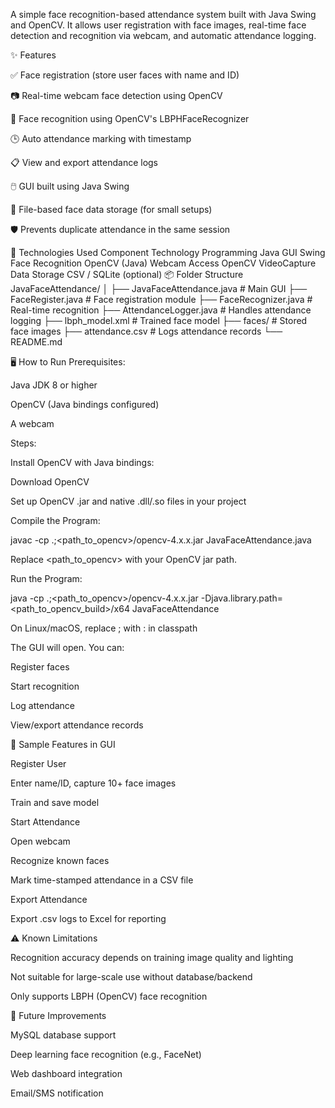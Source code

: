 A simple face recognition-based attendance system built with Java Swing and OpenCV.
It allows user registration with face images, real-time face detection and recognition via webcam, and automatic attendance logging.

✨ Features

✅ Face registration (store user faces with name and ID)

📷 Real-time webcam face detection using OpenCV

🧠 Face recognition using OpenCV's LBPHFaceRecognizer

🕒 Auto attendance marking with timestamp

📋 View and export attendance logs

🖱️ GUI built using Java Swing

📂 File-based face data storage (for small setups)

🛡️ Prevents duplicate attendance in the same session

🧰 Technologies Used
Component	Technology
Programming	Java
GUI	Swing
Face Recognition	OpenCV (Java)
Webcam Access	OpenCV VideoCapture
Data Storage	CSV / SQLite (optional)
📦 Folder Structure
JavaFaceAttendance/
│
├── JavaFaceAttendance.java       # Main GUI
├── FaceRegister.java             # Face registration module
├── FaceRecognizer.java           # Real-time recognition
├── AttendanceLogger.java         # Handles attendance logging
├── lbph_model.xml                # Trained face model
├── faces/                        # Stored face images
├── attendance.csv                # Logs attendance records
└── README.md

🖥️ How to Run
Prerequisites:

Java JDK 8 or higher

OpenCV (Java bindings configured)

A webcam

Steps:

Install OpenCV with Java bindings:

Download OpenCV

Set up OpenCV .jar and native .dll/.so files in your project

Compile the Program:

javac -cp .;<path_to_opencv>/opencv-4.x.x.jar JavaFaceAttendance.java


Replace <path_to_opencv> with your OpenCV jar path.

Run the Program:

java -cp .;<path_to_opencv>/opencv-4.x.x.jar -Djava.library.path=<path_to_opencv_build>/x64 JavaFaceAttendance


On Linux/macOS, replace ; with : in classpath

The GUI will open. You can:

Register faces

Start recognition

Log attendance

View/export attendance records

🧪 Sample Features in GUI

Register User

Enter name/ID, capture 10+ face images

Train and save model

Start Attendance

Open webcam

Recognize known faces

Mark time-stamped attendance in a CSV file

Export Attendance

Export .csv logs to Excel for reporting

⚠️ Known Limitations

Recognition accuracy depends on training image quality and lighting

Not suitable for large-scale use without database/backend

Only supports LBPH (OpenCV) face recognition

🔮 Future Improvements

MySQL database support

Deep learning face recognition (e.g., FaceNet)

Web dashboard integration

Email/SMS notification
